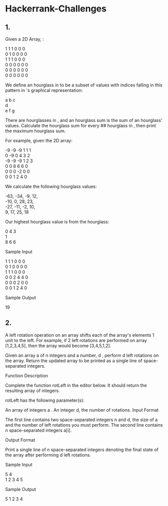 # Hackerrank-Challenges
## 1. 
Given a  2D Array, :

1 1 1 0 0 0  
0 1 0 0 0 0  
1 1 1 0 0 0  
0 0 0 0 0 0  
0 0 0 0 0 0  
0 0 0 0 0 0  
  
We define an hourglass in  to be a subset of values with indices falling in this pattern in 's graphical representation:

a b c  
  d  
e f g  
  
There are  hourglasses in , and an hourglass sum is the sum of an hourglass' values. Calculate the hourglass sum for every ## hourglass in , then print the maximum hourglass sum.

For example, given the 2D array:

-9 -9 -9  1 1 1   
 0 -9  0  4 3 2  
-9 -9 -9  1 2 3  
 0  0  8  6 6 0  
 0  0  0 -2 0 0  
 0  0  1  2 4 0  
   
We calculate the following  hourglass values:

-63, -34, -9, 12,   
-10, 0, 28, 23,   
-27, -11, -2, 10,   
9, 17, 25, 18  
  
Our highest hourglass value is  from the hourglass:  

0 4 3  
  1  
8 6 6  
  

Sample Input

1 1 1 0 0 0  
0 1 0 0 0 0  
1 1 1 0 0 0  
0 0 2 4 4 0  
0 0 0 2 0 0  
0 0 1 2 4 0  

Sample Output

19  

## 2.

A left rotation operation on an array shifts each of the array's elements  1 unit to the left. For example, if 2 left rotations are performed on array [1,2,3,4,5], then the array would become [3,4,5,1,2].

Given an array a of n integers and a number, d , perform d left rotations on the array. Return the updated array to be printed as a single line of space-separated integers.

Function Description

Complete the function rotLeft in the editor below. It should return the resulting array of integers.

rotLeft has the following parameter(s):

An array of integers a .
An integer d, the number of rotations.
Input Format

The first line contains two space-separated integers n and d, the size of a and the number of left rotations you must perform.
The second line contains n space-separated integers a[i].

Output Format

Print a single line of n space-separated integers denoting the final state of the array after performing d left rotations.

Sample Input

5 4  
1 2 3 4 5  

Sample Output

5 1 2 3 4  
